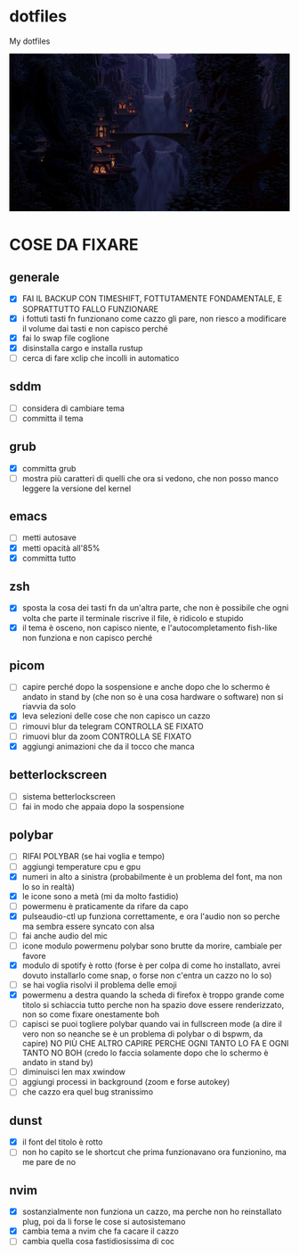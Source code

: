 # dotfiles
My dotfiles

![test](./waterfalls.jpg)

# COSE DA FIXARE

## generale

- [x] FAI IL BACKUP CON TIMESHIFT, FOTTUTAMENTE FONDAMENTALE, E SOPRATTUTTO FALLO FUNZIONARE
- [x] i fottuti tasti fn funzionano come cazzo gli pare, non riesco a modificare il volume dai tasti e non capisco perché
- [x] fai lo swap file coglione
- [x] disinstalla cargo e installa rustup
- [ ] cerca di fare xclip che incolli in automatico

## sddm

- [ ] considera di cambiare tema
- [ ] committa il tema

## grub

- [x] committa grub
- [ ] mostra più caratteri di quelli che ora si vedono, che non posso manco leggere la versione del kernel

## emacs

- [ ] metti autosave
- [x] metti opacità all'85%
- [x] committa tutto

## zsh

- [x] sposta la cosa dei tasti fn da un'altra parte, che non è possibile che ogni volta che parte il terminale riscrive il file, è ridicolo e stupido
- [x] il tema è osceno, non capisco niente, e l'autocompletamento fish-like non funziona e non capisco perché

## picom

- [ ] capire perché dopo la sospensione e anche dopo che lo schermo è andato in stand by (che non so è una cosa hardware o software) non si riavvia da solo
- [x] leva selezioni delle cose che non capisco un cazzo
- [ ] rimouvi blur da telegram CONTROLLA SE FIXATO
- [ ] rimuovi blur da zoom CONTROLLA SE FIXATO
- [x] aggiungi animazioni che da il tocco che manca

## betterlockscreen

- [ ] sistema betterlockscreen
- [ ] fai in modo che appaia dopo la sospensione

## polybar

- [ ] RIFAI POLYBAR (se hai voglia e tempo)
- [ ] aggiungi temperature cpu e gpu
- [x] numeri in alto a sinistra (probabilmente è un problema del font, ma non lo so in realtà)
- [x] le icone sono a metà (mi da molto fastidio)
- [ ] powermenu è praticamente da rifare da capo
- [x] pulseaudio-ctl up funziona correttamente, e ora l'audio non so perche ma sembra essere syncato con alsa
- [ ] fai anche audio del mic
- [ ] icone modulo powermenu polybar sono brutte da morire, cambiale per favore
- [x] modulo di spotify è rotto (forse è per colpa di come ho installato, avrei dovuto installarlo come snap, o forse non c'entra un cazzo no lo so)
- [ ] se hai voglia risolvi il problema delle emoji
- [x] powermenu a destra quando la scheda di firefox è troppo grande come titolo si schiaccia tutto perche non ha spazio dove essere renderizzato, non so come fixare onestamente boh
- [ ] capisci se puoi togliere polybar quando vai in fullscreen mode (a dire il vero non so neanche se è un problema di polybar o di bspwm, da capire) NO PIÙ CHE ALTRO CAPIRE PERCHE OGNI TANTO LO FA E OGNI TANTO NO BOH (credo lo faccia solamente dopo che lo schermo è andato in stand by)
- [ ] diminuisci len max xwindow
- [ ] aggiungi processi in background (zoom e forse autokey)
- [ ] che cazzo era quel bug stranissimo

## dunst

- [x] il font del titolo è rotto
- [ ] non ho capito se le shortcut che prima funzionavano ora funzionino, ma me pare de no

## nvim

- [x] sostanzialmente non funziona un cazzo, ma perche non ho reinstallato plug, poi da li forse le cose si autosistemano
- [x] cambia tema a nvim che fa cacare il cazzo
- [ ] cambia quella cosa fastidiosissima di coc
